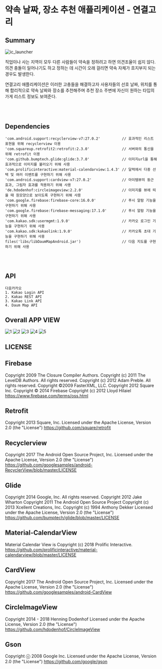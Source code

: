 # 약속 날짜, 장소 추천 애플리케이션 - 연결고리

## Summary

![ic_launcher](https://user-images.githubusercontent.com/8520965/46294159-1cb08500-c5d0-11e8-971a-903f2725ad48.png)

직업이나 사는 지역이 모두 다른 사람들이 약속을 정하려고 하면 의견조율이 쉽지 않다. 
의견 충돌이 일어나기도 하고 정하는 데 시간이 오래 걸리면 약속 자체가 흐지부지 되는 경우도 발생한다.


연결고리 애플리케이션은 이러한 고충들을 해결하고자 사용자들의 선호 날짜, 위치를 통해 합리적으로 약속 날짜와 장소를 추천해주며 추천 장소 주변에 자신이 원하는 타입의 가게 리스트
정보도 보여준다.

<br/><br/>
## Dependencies

```
'com.android.support:recyclerview-v7:27.0.2'          // 효과적인 리스트 표현을 위해 recyclerview 이용
'com.squareup.retrofit2:retrofit:2.3.0'               // 서버와의 통신을 위해 retrofit 이용
'com.github.bumptech.glide:glide:3.7.0'               // 이미지url을 통해 효과적으로 이미지를 불러오기 위해 사용
'com.prolificinteractive:material-calendarview:1.4.3' // 달력에서 다중 선택 및 여러 이벤트를 구현하기 위해 사용
'com.android.support:cardview-v7:27.0.2'              // 아이템뷰의 둥근 효과, 그림자 효과를 적용하기 위해 사용
'de.hdodenhof:circleimageview:2.2.0'                  // 이미지를 뷰에 띄울 때 원모양으로 보이도록 구현하기 위해 사용
'com.google.firebase:firebase-core:16.0.0'            // 푸시 알람 기능을 구현하기 위해 사용
'com.google.firebase:firebase-messaging:17.1.0'       // 푸시 알람 기능을 구현하기 위해 사용
'com.kakao.sdk:usermgmt:1.9.0'                        // 카카오 로그인 기능을 구현하기 위해 사용
'com.kakao.sdk:kakaolink:1.9.0'                       // 카카오톡 초대 기능을 구현하기 위해 사용
files('libs/libDaumMapAndroid.jar')                   // 다음 지도를 구현하기 위해 사용
```
<br/><br/>
## API
```
다음카카오
1. Kakao Login API
2. Kakao REST API
3. Kakao Link API
4. Daum Map API
```
## Overall APP VIEW
![1](https://user-images.githubusercontent.com/8520965/46295730-c0e7fb00-c5d3-11e8-9505-ac810f00a7d6.PNG)
![2](https://user-images.githubusercontent.com/8520965/46295749-ca716300-c5d3-11e8-918c-89bec2cf9aeb.PNG)
![3](https://user-images.githubusercontent.com/8520965/46295765-d1987100-c5d3-11e8-92cc-141946843e80.PNG)
![4](https://user-images.githubusercontent.com/8520965/46295775-d826e880-c5d3-11e8-8c88-317af4af29b5.PNG)
![5](https://user-images.githubusercontent.com/8520965/46295787-de1cc980-c5d3-11e8-8d0a-553fab2cec2c.PNG)


## LICENSE

## Firebase
Copyright 2009 The Closure Compiler Authors.
Copyright (c) 2011 The LevelDB Authors. All rights reserved.
Copyright (c) 2012 Adam Preble. All rights reserved.
Copyright ©2009 FasterXML, LLC.
Copyright 2012 Square Inc.
Copyright © 2014 Firebase
Copyright (c) 2012 Lloyd Hilaiel
https://www.firebase.com/terms/oss.html

## Retrofit
Copyright 2013 Square, Inc.
Licensed under the Apache License, Version 2.0 (the "License")
https://github.com/square/retrofit

## Recyclerview
Copyright 2017 The Android Open Source Project, Inc.
Licensed under the Apache License, Version 2.0 (the "License")
https://github.com/googlesamples/android-RecyclerView/blob/master/LICENSE

## Glide
Copyright 2014 Google, Inc. All rights reserved.
Copyright 2012 Jake Wharton
Copyright 2011 The Android Open Source Project
Copyright (c) 2013 Xcellent Creations, Inc.
Copyright (c) 1994 Anthony Dekker
Licensed under the Apache License, Version 2.0 (the "License")
https://github.com/bumptech/glide/blob/master/LICENSE

## Material-CalendarView
Material Calendar View is Copyright (c) 2018 Prolific Interactive.
https://github.com/prolificinteractive/material-calendarview/blob/master/LICENSE

## CardView
Copyright 2017 The Android Open Source Project, Inc.
Licensed under the Apache License, Version 2.0 (the "License")
https://github.com/googlesamples/android-CardView

## CircleImageView
Copyright 2014 - 2018 Henning Dodenhof
Licensed under the Apache License, Version 2.0 (the "License")
https://github.com/hdodenhof/CircleImageView

## Gson
Copyright ⓒ 2008 Google Inc.
Licensed under the Apache License, Version 2.0 (the "License")
https://github.com/google/gson
